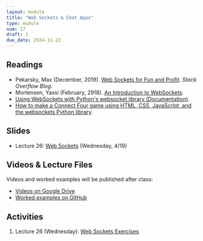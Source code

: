 ```yaml
---
layout: module
title: "Web Sockets & Chat Apps"
type: module
num: 17
draft: 1
due_date: 2024-11-22
---
```


## Readings

* Pekarsky, Max (December, 2019). <a href="https://stackoverflow.blog/2019/12/18/websockets-for-fun-and-profit/" target="_blank">Web Sockets for Fun and Profit</a>. *Stack Overflow Blog.*
* Mortensen, Yassi (February, 2918). <a href="https://medium.com/@yassimortensen/an-introduction-to-websockets-10b131182559" target="_blank">An Introduction to WebSockets</a>.
* <a href="https://websockets.readthedocs.io/en/latest/index.html" target="_blank">Using WebSockets with Python's websocket library (Documentation)</a>.
* <a href="https://websockets.readthedocs.io/en/latest/intro/tutorial1.html" target="_blank">How to make a Connect Four game using HTML, CSS, JavaScript, and the websockets Python library</a>.

## Slides
* Lecture 26: <a href="https://docs.google.com/presentation/d/1z5IdDNLav11EIfFYGv9tJXnJjwSsIpTN7-pVE11Fgi0/edit?usp=sharing" target="_blank">Web Sockets</a> (Wednesday, 4/19)

## Videos & Lecture Files
Videos and worked examples will be published after class:
* <a href="https://drive.google.com/drive/folders/1b0RGogU8P2rKJAtcRpxMspHB919GUAXT?usp=sharing" target="_blank">Videos on Google Drive</a>
* <a href="https://github.com/vanwars/csci344" target="_blank">Worked examples on GitHub</a>

## Activities
1. Lecture 26 (Wednesday): [Web Sockets Exercises](/spring2025/course-files/lectures/lecture26.zip)

